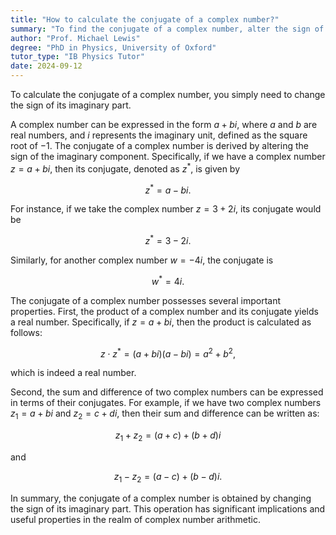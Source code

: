 ```yaml
---
title: "How to calculate the conjugate of a complex number?"
summary: "To find the conjugate of a complex number, alter the sign of its imaginary part while keeping the real part unchanged."
author: "Prof. Michael Lewis"
degree: "PhD in Physics, University of Oxford"
tutor_type: "IB Physics Tutor"
date: 2024-09-12
---
```


To calculate the conjugate of a complex number, you simply need to change the sign of its imaginary part.

A complex number can be expressed in the form $a + bi$, where $a$ and $b$ are real numbers, and $i$ represents the imaginary unit, defined as the square root of $-1$. The conjugate of a complex number is derived by altering the sign of the imaginary component. Specifically, if we have a complex number $z = a + bi$, then its conjugate, denoted as $z^*$, is given by 

$$
z^* = a - bi.
$$

For instance, if we take the complex number $z = 3 + 2i$, its conjugate would be 

$$
z^* = 3 - 2i.
$$

Similarly, for another complex number $w = -4i$, the conjugate is 

$$
w^* = 4i.
$$

The conjugate of a complex number possesses several important properties. First, the product of a complex number and its conjugate yields a real number. Specifically, if $z = a + bi$, then the product is calculated as follows:

$$
z \cdot z^* = (a + bi)(a - bi) = a^2 + b^2,
$$

which is indeed a real number. 

Second, the sum and difference of two complex numbers can be expressed in terms of their conjugates. For example, if we have two complex numbers $z_1 = a + bi$ and $z_2 = c + di$, then their sum and difference can be written as:

$$
z_1 + z_2 = (a + c) + (b + d)i
$$ 

and 

$$
z_1 - z_2 = (a - c) + (b - d)i.
$$

In summary, the conjugate of a complex number is obtained by changing the sign of its imaginary part. This operation has significant implications and useful properties in the realm of complex number arithmetic.
    